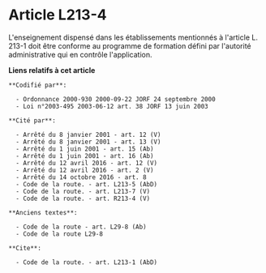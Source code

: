 # Article L213-4

L'enseignement dispensé dans les établissements mentionnés à l'article L. 213-1 doit être conforme au programme de formation
défini par l'autorité administrative qui en contrôle l'application.

**Liens relatifs à cet article**

	**Codifié par**:

	  - Ordonnance 2000-930 2000-09-22 JORF 24 septembre 2000
	  - Loi n°2003-495 2003-06-12 art. 38 JORF 13 juin 2003

	**Cité par**:

	  - Arrêté du 8 janvier 2001 - art. 12 (V)
	  - Arrêté du 8 janvier 2001 - art. 13 (V)
	  - Arrêté du 1 juin 2001 - art. 15 (Ab)
	  - Arrêté du 1 juin 2001 - art. 16 (Ab)
	  - Arrêté du 12 avril 2016 - art. 12 (V)
	  - Arrêté du 12 avril 2016 - art. 2 (V)
	  - Arrêté du 14 octobre 2016 - art. 8
	  - Code de la route. - art. L213-5 (AbD)
	  - Code de la route. - art. L213-7 (V)
	  - Code de la route. - art. R213-4 (V)

	**Anciens textes**:

	  - Code de la route - art. L29-8 (Ab)
	  - Code de la route L29-8

	**Cite**:

	  - Code de la route. - art. L213-1 (AbD)
